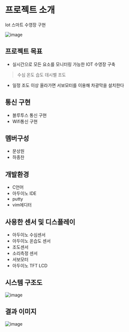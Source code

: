 
# 프로젝트 소개
Iot 스마트 수영장 구현

![image](https://github.com/desafin/iot_system/assets/131871057/6385025d-0188-4f02-af24-e725a742a4a5)

## 프로젝트 목표
- 실시간으로 모든 요소를 모니터링 가능한  IOT 수영장 구축
> 수심
> 온도
> 습도
> 데시벨
> 조도

- 일정 조도 이상 올라가면 서보모터를 이용해 차광막을 설치한다

## 통신 구현
- 블루투스 통신 구현
-  Wifi통신 구현

## 멤버구성
- 문상원
- 하종찬




## 개발환경


- C언어
- 아두이노 IDE
- putty
- vim에디터

## 사용한 센서 및 디스플레이

- 아두이노 수심센서
- 아두이노 온습도 센서
- 조도센서
- 소리측정 센서
- 서보모터
- 아두이노 TFT LCD

## 시스템 구조도

![image](https://github.com/desafin/iot_system/assets/131871057/c000ed5b-f2f5-4d85-8649-f5d8463ccd86)

## 결과 이미지


![image](https://github.com/desafin/iot_system/assets/131871057/11221fff-ba28-461b-b55a-944ab9d4446c)
